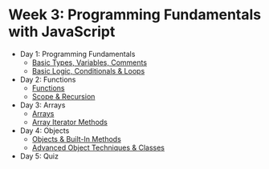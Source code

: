 # Week 3: Programming Fundamentals with JavaScript

- Day 1: Programming Fundamentals
    - [Basic Types, Variables, Comments](https://github.com/develop-me/bootcamp--week-03--programming-fundamentals/blob/master/scripts/01/01/script.md)
    - [Basic Logic, Conditionals & Loops](https://github.com/develop-me/bootcamp--week-03--programming-fundamentals/blob/master/scripts/01/02/script.md)
- Day 2: Functions
    - [Functions](https://github.com/develop-me/bootcamp--week-03--programming-fundamentals/blob/master/scripts/02/01/script.md)
    - [Scope & Recursion](https://github.com/develop-me/bootcamp--week-03--programming-fundamentals/blob/master/scripts/02/02/script.md)
- Day 3: Arrays
    - [Arrays](https://github.com/develop-me/bootcamp--week-03--programming-fundamentals/blob/master/scripts/03/01/script.md)
    - [Array Iterator Methods](https://github.com/develop-me/bootcamp--week-03--programming-fundamentals/blob/master/scripts/03/02/script.md)
- Day 4: Objects
    - [Objects & Built-In Methods](https://github.com/develop-me/bootcamp--week-03--programming-fundamentals/blob/master/scripts/04/01/script.md)
    - [Advanced Object Techniques & Classes](https://github.com/develop-me/bootcamp--week-03--programming-fundamentals/blob/master/scripts/04/02/script.md)
- Day 5: Quiz
